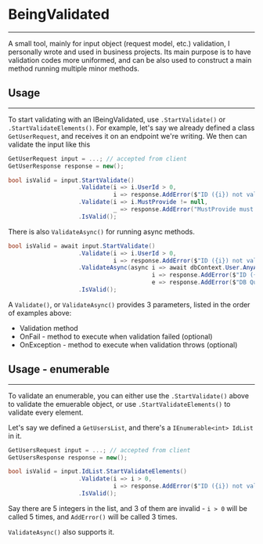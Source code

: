 # BeingValidated
---
A small tool, mainly for input object (request model, etc.) validation, I personally wrote and used in business projects. 
Its main purpose is to have validation codes more uniformed, and can be also used to construct a main method running multiple minor methods.

## Usage
---
To start validating with an IBeingValidated, use `.StartValidate()` or `.StartValidateElements()`.
For example, let's say we already defined a class `GetUserRequest`, and receives it on an endpoint we're writing. We then can validate the input like this

```csharp
GetUserRequest input = ...; // accepted from client
GetUserResponse response = new();

bool isValid = input.StartValidate()
                    .Validate(i => i.UserId > 0,
                              i => response.AddError($"ID ({i}) not valid!"))
                    .Validate(i => i.MustProvide != null,
                              _ => response.AddError("MustProvide must be provided!")
                    .IsValid();
```

There is also `ValidateAsync()` for running async methods.

```csharp
bool isValid = await input.StartValidate()
                    .Validate(i => i.UserId > 0,
                              i => response.AddError($"ID ({i}) not valid!"))
                    .ValidateAsync(async i => await dbContext.User.AnyAsync(u => u.Id == i.UserId),
                                         i => response.AddError($"ID ({i}) not found!",
                                         e => response.AddError($"DB Query failed: {e.Message}")
                    .IsValid();
```

A `Validate()`, or `ValidateAsync()` provides 3 parameters, listed in the order of examples above:
* Validation method
* OnFail - method to execute when validation failed (optional)
* OnException - method to execute when validation throws (optional)

## Usage - enumerable
---
To validate an enumerable, you can either use the `.StartValidate()` above to validate the emuerable object, or use `.StartValidateElements()` to validate every element.

Let's say we defined a `GetUsersList`, and there's a `IEnumerable<int> IdList` in it.
```csharp
GetUsersRequest input = ...; // accepted from client
GetUsersResponse response = new();

bool isValid = input.IdList.StartValidateElements()
                    .Validate(i => i > 0,
                              i => response.AddError($"ID ({i}) not valid!"))
                    .IsValid();
```

Say there are 5 integers in the list, and 3 of them are invalid - `i > 0` will be called 5 times, and `AddError()` will be called 3 times.

`ValidateAsync()` also supports it.
